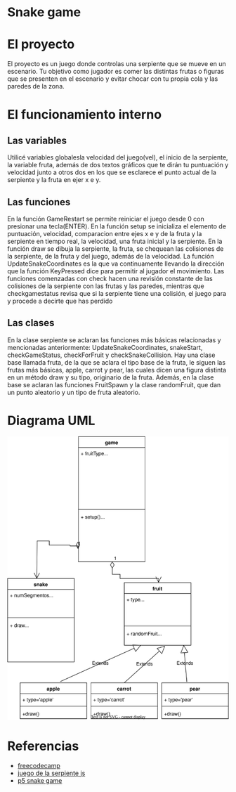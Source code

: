 # Snake game

# El proyecto

El proyecto es un juego donde controlas una serpiente que se mueve en un escenario. Tu objetivo como jugador es comer las distintas frutas o figuras que se presenten en el escenario y evitar chocar con tu propia cola y las paredes de la zona.

# El funcionamiento interno
## Las variables
Utilicé variables globalesla velocidad del juego(vel), el inicio de la serpiente, la variable fruta, además de dos textos gráficos que te dirán tu puntuación y velocidad junto a otros dos en los que se esclarece el punto actual de la serpiente y la fruta en ejer x e y.
## Las funciones
En la función GameRestart se permite reiniciar el juego desde 0 con presionar una tecla(ENTER).
En la función setup se inicializa el elemento de puntuación, velocidad, comparacion entre ejes x e y de la fruta y la serpiente en tiempo real, la velocidad, una fruta inicial y la serpiente.
En la función draw se dibuja la serpiente, la fruta, se chequean las colisiones de la serpiente, de la fruta y del juego, además de la velocidad.
La función UpdateSnakeCoordinates es la que va continuamente llevando la dirección que la función KeyPressed dice para permitir al jugador el movimiento.
Las funciones comenzadas con check hacen una revisión constante de las colisiones de la serpiente con las frutas y las paredes, mientras que checkgamestatus revisa que si la serpiente tiene una colisión, el juego para y procede a decirte que has perdido
## Las clases
En la clase serpiente se aclaran las funciones más básicas relacionadas y mencionadas anteriormente: UpdateSnakeCoordinates, snakeStart, checkGameStatus, checkForFruit y checkSnakeCollision.
Hay una clase base llamada fruta, de la que se aclara el tipo base de la fruta, le siguen las frutas más básicas, apple, carrot y pear, las cuales dicen una figura distinta en un método draw y su tipo, originario de la fruta. Además, en la clase base se aclaran las funciones FruitSpawn y la clase randomFruit, que dan un punto aleatorio y un tipo de fruta aleatorio.

# Diagrama UML
![](https://github.com/SanchezRuano22211659/snakeGame/blob/main/UMLsnakegame.svg)
# Referencias
- [freecodecamp](https://www.freecodecamp.org/news/how-to-build-a-snake-game-in-javascript/)
- [juego de la serpiente js](https://www.lawebdelprogramador.com/codigo/JavaScript/6111-Juego-de-la-serpiente-snake-en-javascript.html)
- [p5 snake game](https://p5js.org/es/examples/interaction-snake-game.html)
